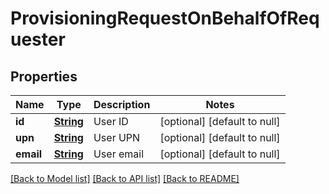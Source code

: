 # ProvisioningRequestOnBehalfOfRequester
## Properties

Name | Type | Description | Notes
------------ | ------------- | ------------- | -------------
**id** | [**String**](string.md) | User ID | [optional] [default to null]
**upn** | [**String**](string.md) | User UPN | [optional] [default to null]
**email** | [**String**](string.md) | User email | [optional] [default to null]

[[Back to Model list]](../README.md#documentation-for-models) [[Back to API list]](../README.md#documentation-for-api-endpoints) [[Back to README]](../README.md)

